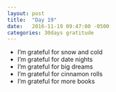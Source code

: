 ```yaml
---
layout: post
title:  "Day 19"
date:   2016-11-19 09:47:00 -0500
categories: 30days gratitude
---
```


* I’m grateful for snow and cold
* I’m grateful for date nights
* I’m grateful for big dreams
* I’m grateful for cinnamon rolls
* I’m grateful for more books